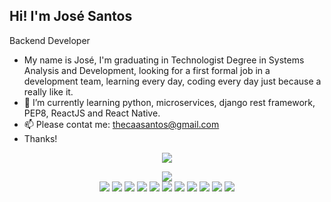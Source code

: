 ## Hi! I'm José Santos
Backend Developer

<!--
**josesantosdev/josesantosdev** is a ✨ _special_ ✨ repository because its `README.md` (this file) appears on your GitHub profile.

Here are some ideas to get you started:

- 🔭 I’m currently working on ...
- 🌱 I’m currently learning ...
- 👯 I’m looking to collaborate on ...
- 💬 Ask me about ...
- 📫 How to reach me: ...
- 😄 Pronouns: ...
- ⚡ Fun fact: ...
-->


- My name is José, I'm graduating in Technologist Degree in Systems Analysis and Development, looking for a first formal job in a development team, learning every day, coding every day just because a really like it.
- 🌱 I’m currently learning python, microservices, django rest framework, PEP8, ReactJS and React Native.
- 📫 Please contat me: thecaasantos@gmail.com
- Thanks!



<div align="center">
  <a href="https://github.com/josesantosdev">
   
  <a href="https://git.io/streak-stats"><img src="https://streak-stats.demolab.com?user=josesantosdev&theme=onedark"/></a>

  <img src="https://github-readme-stats.vercel.app/api/top-langs/?username=josesantosdev&layout=compact&theme=dark&hide=HTML,CSS,Mako">

</div>
  
<div align="center">
  <img src="https://img.shields.io/badge/Ubuntu-E95420?style=for-the-badge&logo=ubuntu&logoColor=white">
  <img src="https://img.shields.io/badge/Python-3776AB?style=for-the-badge&logo=python&logoColor=white">
  <img src="https://img.shields.io/badge/JavaScript-323330?style=for-the-badge&logo=javascript&logoColor=F7DF1E">
  <img src="https://img.shields.io/badge/MySQL-00000F?style=for-the-badge&logo=mysql&logoColor=white">
  <img src="https://img.shields.io/badge/Flask-000000?style=for-the-badge&logo=flask&logoColor=white">
  <img src="https://img.shields.io/badge/Django-092E20?style=for-the-badge&logo=django&logoColor=white">
  <img src="https://img.shields.io/badge/React_Native-20232A?style=for-the-badge&logo=react&logoColor=61DAFB">
  <img src="https://img.shields.io/badge/Visual_Studio_Code-0078D4?style=for-the-badge&logo=visual%20studio%20code&logoColor=white">
  <img src="https://img.shields.io/badge/Amazon_AWS-FF9900?style=for-the-badge&logo=amazonaws&logoColor=white">
  <img src="https://img.shields.io/badge/Brave-FF1B2D?style=for-the-badge&logo=Brave&logoColor=white">
  <img src="https://img.shields.io/badge/Docker-20232Astyle=for-the-badge">
</div>
